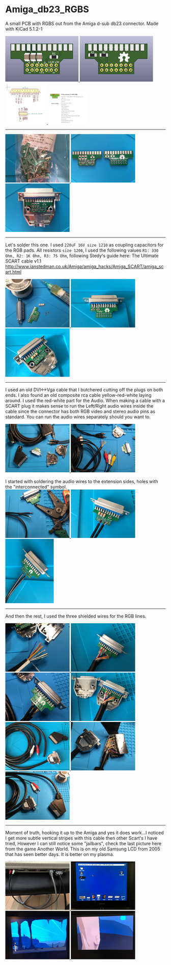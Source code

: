 # Amiga_db23_RGBS
A small PCB with RGBS out from the Amiga d-sub db23 connector. Made with KiCad 5.1.2-1

<a href="images/Amiga_db23_RGBS_pic1.jpg">
<img src="images/Amiga_db23_RGBS_pic1.jpg" width="230" height="143">
</a>
<a href="images/Amiga_db23_RGBS_pic2.jpg">
<img src="images/Amiga_db23_RGBS_pic2.jpg" width="230" height="143">
</a>
<a href="images/Amiga_db23_RGBS_pic3.jpg">
<img src="images/Amiga_db23_RGBS_pic3.jpg" width="130" height="130">
</a>
<a href="images/Amiga_db23_RGBS_pic4.jpg">
<img src="images/Amiga_db23_RGBS_pic4.jpg" width="125" height="100">
</a>

***

<a href="images/Amiga_db23_RGBS_pic5.jpg">
<img src="images/Amiga_db23_RGBS_pic5.jpg" width="202" height="152">
</a>
<a href="images/Amiga_db23_RGBS_pic6.jpg">
<img src="images/Amiga_db23_RGBS_pic6.jpg" width="202" height="152">
</a>
<a href="images/Amiga_db23_RGBS_pic7.jpg">
<img src="images/Amiga_db23_RGBS_pic7.jpg" width="202" height="152">
</a>

***

Let's solder this one. I used `220uF 16V size 1210` as coupling capacitors for the RGB pads. All resistors `size 1206`, I used the following values `R1: 330 Ohm, R2: 1K Ohm, R3: 75 Ohm`, following Stedy's guide here: The Ultimate SCART cable v1.1 http://www.ianstedman.co.uk/Amiga/amiga_hacks/Amiga_SCART/amiga_scart.html

<a href="images/Amiga_db23_RGBS_pic9.jpg">
<img src="images/Amiga_db23_RGBS_pic9.jpg" width="202" height="152">
</a>
<a href="images/Amiga_db23_RGBS_pic10.jpg">
<img src="images/Amiga_db23_RGBS_pic10.jpg" width="202" height="152">
</a>
<a href="images/Amiga_db23_RGBS_pic11.jpg">
<img src="images/Amiga_db23_RGBS_pic11.jpg" width="202" height="152">
</a>

***
I used an old DVI<->Vga cable that I butchered cutting off the plugs on both ends. I also found an old composite rca cable yellow-red-white laying around. I used the red-white part for the Audio. When making a cable with a SCART plug it makes sense to run the Left/Right audio wires inside the cable since the connector has both RGB video and stereo audio pins as standard. You can run the audio wires separately should you want to.

<a href="images/Amiga_db23_RGBS_pic12.jpg">
<img src="images/Amiga_db23_RGBS_pic12.jpg" width="202" height="152">
</a>
<a href="images/Amiga_db23_RGBS_pic13.jpg">
<img src="images/Amiga_db23_RGBS_pic13.jpg" width="202" height="152">
</a>
<br /><br />
I started with soldering the audio wires to the extension sides, holes with the "interconnected" symbol.
<br />
<a href="images/Amiga_db23_RGBS_pic14.jpg">
<img src="images/Amiga_db23_RGBS_pic14.jpg" width="202" height="152">
</a>
<a href="images/Amiga_db23_RGBS_pic15.jpg">
<img src="images/Amiga_db23_RGBS_pic15.jpg" width="202" height="152">
</a>
<a href="images/Amiga_db23_RGBS_pic16.jpg">
<img src="images/Amiga_db23_RGBS_pic16.jpg" width="152" height="202">
</a>

***

And then the rest, I used the three shielded wires for the RGB lines.

<a href="images/Amiga_db23_RGBS_pic17.jpg">
<img src="images/Amiga_db23_RGBS_pic17.jpg" width="202" height="152">
</a>
<a href="images/Amiga_db23_RGBS_pic18.jpg">
<img src="images/Amiga_db23_RGBS_pic18.jpg" width="202" height="152">
</a>
<a href="images/Amiga_db23_RGBS_pic19.jpg">
<img src="images/Amiga_db23_RGBS_pic19.jpg" width="202" height="152">
</a>
<a href="images/Amiga_db23_RGBS_pic20.jpg">
<img src="images/Amiga_db23_RGBS_pic20.jpg" width="202" height="152">
</a>
<a href="images/Amiga_db23_RGBS_pic21.jpg">
<img src="images/Amiga_db23_RGBS_pic21.jpg" width="202" height="152">
</a>
<a href="images/Amiga_db23_RGBS_pic22.jpg">
<img src="images/Amiga_db23_RGBS_pic22.jpg" width="202" height="152">
</a>
<a href="images/Amiga_db23_RGBS_pic23.jpg">
<img src="images/Amiga_db23_RGBS_pic23.jpg" width="202" height="152">
</a>

***

Moment of truth, hooking it up to the Amiga and yes it does work...I noticed I get more subtle vertical stripes with this cable then other Scart's I have tried, However I can still notice some "jailbars", check the last picture here from the game Another World. This is on my old Samsung LCD from 2005 that has seen better days. It is better on my plasma.

<a href="images/Amiga_db23_RGBS_pic24.jpg">
<img src="images/Amiga_db23_RGBS_pic24.jpg" width="202" height="152">
</a>
<a href="images/Amiga_db23_RGBS_pic25.jpg">
<img src="images/Amiga_db23_RGBS_pic25.jpg" width="202" height="152">
</a>
<a href="images/Amiga_db23_RGBS_pic26.jpg">
<img src="images/Amiga_db23_RGBS_pic26.jpg" width="202" height="152">
</a>
<a href="images/Amiga_db23_RGBS_pic27.jpg">
<img src="images/Amiga_db23_RGBS_pic27.jpg" width="202" height="152">
</a>

